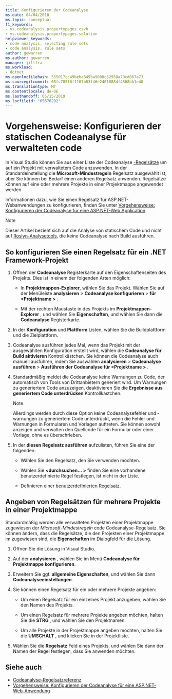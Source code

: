 ```yaml
---
title: Konfigurieren der Codeanalyse
ms.date: 04/04/2018
ms.topic: conceptual
f1_keywords:
- vs.codeanalysis.propertypages.csvb
- vs.codeanalysis.propertypages.solution
helpviewer_keywords:
- code analysis, selecting rule sets
- code analysis, rule sets
author: gewarren
ms.author: gewarren
manager: jillfra
ms.workload:
- dotnet
ms.openlocfilehash: 555017cc49beba849ba9008c52950a70cd067a73
ms.sourcegitcommit: 08fc78516f1107b83f46e2401888df4868bb1e40
ms.translationtype: MT
ms.contentlocale: de-DE
ms.lasthandoff: 05/15/2019
ms.locfileid: "65676292"
---
```

# <a name="how-to-configure-static-code-analysis-for-managed-code"></a>Vorgehensweise: Konfigurieren der statischen Codeanalyse für verwalteten code

In Visual Studio können Sie aus einer Liste der Codeanalyse [-Regelsätze](../code-quality/rule-set-reference.md) um auf ein Projekt mit verwaltetem Code anzuwenden. In der Standardeinstellung die **Microsoft-Mindestregeln** Regelsatz ausgewählt ist, aber Sie können bei Bedarf einen anderen Regelsatz anwenden. Regelsätze können auf eine oder mehrere Projekte in einer Projektmappe angewendet werden.

Informationen dazu, wie Sie einen Regelsatz für ASP.NET-Webanwendungen zu konfigurieren, finden Sie unter [Vorgehensweise: Konfigurieren der Codeanalyse für eine ASP.NET-Web Application](../code-quality/how-to-configure-code-analysis-for-an-aspnet-web-application.md).

> [!NOTE]
> Dieser Artikel bezieht sich auf die Analyse von statischem Code und nicht auf [Roslyn-Analysetools](use-roslyn-analyzers.md), die keine Codeanalyse nach Build ausführen.

## <a name="to-configure-a-rule-set-for-a-net-framework-project"></a>So konfigurieren Sie einen Regelsatz für ein .NET Framework-Projekt

1. Öffnen der **Codeanalyse** Registerkarte auf den Eigenschaftenseiten des Projekts. Dies ist in einem der folgenden Arten möglich:

   - In **Projektmappen-Explorer**, wählen Sie das Projekt. Wählen Sie auf der Menüleiste **analysieren** > **Codeanalyse konfigurieren** > **für \<Projektname >** .

   - Mit der rechten Maustaste in des Projekts im **Projektmappen-Explorer** , und wählen Sie **Eigenschaften**, und wählen Sie dann die **Codeanalyse** Registerkarte.

1. In der **Konfiguration** und **Plattform** Listen, wählen Sie die Buildplattform und die Zielplattform.

1. Codeanalyse ausführen jedes Mal, wenn das Projekt mit der ausgewählten Konfiguration erstellt wird, wählen die **Codeanalyse für Build aktivieren** Kontrollkästchen. Sie können die Codeanalyse auch manuell ausführen, indem Sie auswählen **analysieren** > **Codeanalyse ausführen** > **Ausführen der Codeanalyse für \<Projektname >** .

1. Standardmäßig meldet die Codeanalyse keine Warnungen zu Code, der automatisch von Tools von Drittanbietern generiert wird. Um Warnungen zu generiertem Code anzuzeigen, deaktivieren Sie die **Ergebnisse aus generiertem Code unterdrücken** Kontrollkästchen.

    > [!NOTE]
    > Allerdings werden durch diese Option keine Codeanalysefehler und -warnungen zu generiertem Code unterdrückt, wenn die Fehler und Warnungen in Formularen und Vorlagen auftreten. Sie können sowohl anzeigen und verwalten den Quellcode für ein Formular oder einer Vorlage, ohne es überschrieben.

1. In der **diesen Regelsatz ausführen** aufzulisten, führen Sie eine der folgenden:

    - Wählen Sie den Regelsatz, den Sie verwenden möchten.

    - Wählen Sie  **\<durchsuchen... >** finden Sie eine vorhandene benutzerdefinierte Regel festlegen, ist nicht in der Liste.

    - Definieren einer [benutzerdefinierten Regelsatz](../code-quality/how-to-create-a-custom-rule-set.md).

## <a name="specify-rule-sets-for-multiple-projects-in-a-solution"></a>Angeben von Regelsätzen für mehrere Projekte in einer Projektmappe

Standardmäßig werden alle verwalteten Projekten einer Projektmappe zugewiesen der *Microsoft-Mindestregeln* code Codeanalyse-Regelsatz. Sie können ändern, dass die Regelsätze, die den Projekten einer Projektmappe im zugewiesen sind, die **Eigenschaften** im Dialogfeld für die Lösung.

1. Öffnen Sie die Lösung in Visual Studio.

2. Auf der **analysieren** , wählen Sie im Menü **Codeanalyse für Projektmappe konfigurieren**.

3. Erweitern Sie ggf. **allgemeine Eigenschaften**, und wählen Sie dann **Codeanalyseeinstellungen**.

4. Sie können einen Regelsatz für ein oder mehrere Projekte angeben:

    - Um einen Regelsatz für ein einzelnes Projekt anzugeben, wählen Sie den Namen des Projekts.

    - Um einen Regelsatz für mehrere Projekte angeben möchten, halten Sie die **STRG** , und wählen Sie den Projektnamen.

    - Um alle Projekte in der Projektmappe angeben möchten, halten Sie die **UMSCHALT** , und klicken Sie in der Projektliste.

5. Wählen Sie die **Regelsatz** Feld eines Projekts, und wählen Sie dann der Namen der Regel festlegen, dass Sie anwenden möchten.

## <a name="see-also"></a>Siehe auch

- [Codeanalyse-Regelsatzreferenz](../code-quality/rule-set-reference.md)
- [Vorgehensweise: Konfigurieren der Codeanalyse für eine ASP.NET-Web-Anwendung](../code-quality/how-to-configure-code-analysis-for-an-aspnet-web-application.md)
